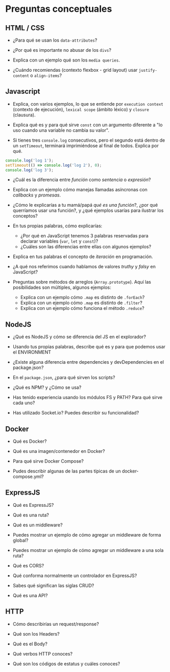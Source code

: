 # Preguntas conceptuales

## HTML / CSS

* ¿Para qué se usan los `data-attributes`?

* ¿Por qué es importante no abusar de los `divs`?

* Explica con un ejemplo qué son los `media queries`.

* ¿Cuándo recomiendas (contexto flexbox - grid layout) usar `justify-content` o
   `align-items`?

## Javascript

* Explica, con varios ejemplos, lo que se entiende por `execution context`
   (contexto de ejecución), `lexical scope` (ámbito léxico) y `closure`
   (clausura).

* Explica qué es y para qué sirve `const` con un argumento diferente a "lo uso
   cuando una variable no cambia su valor".

* Si tienes tres `console.log` consecutivos, pero el segundo está dentro de un
   `setTimeout`, terminará imprimiéndose al final de todos. Explica por qué.
```js
console.log('log 1');
setTimeout(() => console.log('log 2'), 0);
console.log('log 3');
```

* ¿Cuál es la diferencia entre _función_ como _sentencia_ o _expresión_?

* Explica con un ejemplo cómo manejas llamadas asíncronas con _callbacks_ y
   _promesas_.

* ¿Cómo le explicarías a tu mamá/papá _qué es una función_?, ¿por qué
    querríamos usar una función?, y ¿qué ejemplos usarías para ilustrar los
    conceptos?

* En tus propias palabras, cómo explicarías:

    * ¿Por qué en JavaScript tenemos 3 palabras reservadas para declarar
      variables (`var`, `let` y `const`)?
    * ¿Cuáles son las diferencias entre ellas con algunos ejemplos?

* Explica en tus palabras el concepto de _iteración_ en programación.

* ¿A qué nos referimos cuando hablamos de valores _truthy_ y _falsy_ en
    JavaScript?

* Preguntas sobre métodos de arreglos (`Array.prototype`). Aquí las
    posibilidades son múltiples, algunos ejemplos:

   * Explica con un ejemplo cómo `.map` es distinto de `.forEach`?
   * Explica con un ejemplo cómo `.map` es distinto de `.filter`?
   * Explica con un ejemplo cómo funciona el método `.reduce`?

## NodeJS

* ¿Qué es NodeJS y cómo se diferencia del JS en el explorador?

* Usando tus propias palabras, describe qué es y para que podemos usar el ENVIRONMENT

* ¿Existe alguna diferencia entre dependencies y devDependencies en el package.json?

* En el `package.json`, ¿para qué sirven los scripts?

* ¿Qué es NPM? y ¿Cómo se usa?

* Has tenido experiencia usando los módulos FS y PATH? Para qué sirve cada uno?

* Has utilizado Socket.io? Puedes describir su funcionalidad?

## Docker

* Qué es Docker?

* Qué es una imagen/contenedor en Docker?

* Para qué sirve Docker Compose?

* Pudes describir algunas de las partes típicas de un docker-compose.yml?

## ExpressJS

* Qué es ExpressJS?

* Qué es una ruta?

* Qué es un middleware?

* Puedes mostrar un ejemplo de cómo agregar un middleware de forma global?

* Puedes mostrar un ejemplo de cómo agregar un middleware a una sola ruta?

* Qué es CORS?

* Qué conforma normalmente un controlador en ExpressJS?

* Sabes qué significan las siglas CRUD?

* Qué es una API?

## HTTP

* Cómo describirías un request/response?

* Qué son los Headers?

* Qué es el Body?

* Qué verbos HTTP conoces?

* Qué son los códigos de estatus y cuáles conoces?